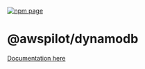 [![npm page](https://nodei.co/npm/@awspilot/dynamodb.png?downloads=true&downloadRank=true&stars=true)](https://www.npmjs.com/package/@awspilot/dynamodb)

# @awspilot/dynamodb

[Documentation here](http://awspilot.github.io/dynamodb-oop)
